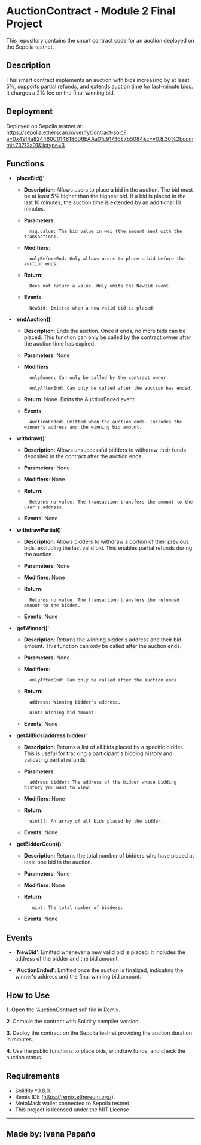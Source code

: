 # AuctionContract - Module 2 Final Project

This repository contains the smart contract code for an auction deployed on the Sepolia testnet.

## Description

This smart contract implements an auction with bids increasing by at least 5%, supports partial refunds, and extends auction time for last-minute bids. 
It charges a 2% fee on the final winning bid.


## Deployment

Deployed on Sepolia testnet at:  
https://sepolia.etherscan.io/verifyContract-solc?a=0x49f4a824460C014818606EAAa01c91736E7b5084&c=v0.8.30%2bcommit.73712a01&lictype=3


## Functions

- '**placeBid()**'
  
    - **Description**: Allows users to place a bid in the auction. The bid must be at least 5% higher than the highest bid. If a bid is placed in the last 10     minutes, the auction time is extended by an additional 10 minutes.

    - **Parameters**:

            msg.value: The bid value in wei (the amount sent with the transaction).

    - **Modifiers**:

            onlyBeforeEnd: Only allows users to place a bid before the auction ends.

    - **Return**:

            Does not return a value. Only emits the NewBid event.

    - **Events**:

            NewBid: Emitted when a new valid bid is placed.

      
    
- '**endAuction()**'
  
    - **Description**: Ends the auction. Once it ends, no more bids can be placed. This function can only be called by the contract owner after the auction time has expired.

    - **Parameters**: None

    - **Modifiers**

            onlyOwner: Can only be called by the contract owner.
      
            onlyAfterEnd: Can only be called after the auction has ended.

    - **Return**: None. Emits the AuctionEnded event.

    - **Events**:

            AuctionEnded: Emitted when the auction ends. Includes the winner's address and the winning bid amount.
      
  
- '**withdraw()**'
  
    - **Description**: Allows unsuccessful bidders to withdraw their funds deposited in the contract after the auction ends.

    - **Parameters**: None

    - **Modifiers**: None
      
    - **Return**:

            Returns no value. The transaction transfers the amount to the user's address.

    - **Events**: None

  
- '**withdrawPartial()**'
    - **Description**: Allows bidders to withdraw a portion of their previous bids, excluding the last valid bid. This enables partial refunds during the auction.

    - **Parameters**: None

    - **Modifiers**: None

    - **Return**:
      
            Returns no value. The transaction transfers the refunded amount to the bidder.

    - **Events**: None
 
      
- '**getWinner()**': 
    - **Description**: Returns the winning bidder's address and their bid amount. This function can only be called after the auction ends.

    - **Parameters**: None

    - **Modifiers**:

            onlyAfterEnd: Can only be called after the auction ends.

    - **Return**:

            address: Winning bidder's address.

            uint: Winning bid amount.

    - **Events**: None

- '**getAllBids(address bidder)**'

    - **Description**: Returns a list of all bids placed by a specific bidder. This is useful for tracking a participant's bidding history and validating partial refunds.
    - **Parameters**:

            address bidder: The address of the bidder whose bidding history you want to view.

    - **Modifiers**: None

    - **Return**:

            uint[]: An array of all bids placed by the bidder.

    - **Events**: None
      
 
 - '**getBidderCount()**'
   
    - **Description**: Returns the total number of bidders who have placed at least one bid in the auction.

    - **Parameters**: None

    - **Modifiers**: None

    - **Return**:

             uint: The total number of bidders.

    - **Events**: None
 
      
  

## Events

- `**NewBid**': Emitted whenever a new valid bid is placed. It includes the address of the bidder and the bid amount.

- '**AuctionEnded**': Emitted once the auction is finalized, indicating the winner's address and the final winning bid amount.
  

## How to Use

**1**. Open the 'AuctionContract.sol' file in Remix.

**2**. Compile the contract with Solidity compiler version .

**3**. Deploy the contract on the Sepolia testnet providing the auction duration in minutes.

**4**. Use the public functions to place bids, withdraw funds, and check the auction status.


## Requirements

- Solidity ^0.8.0.
- Remix IDE (https://remix.ethereum.org/).
- MetaMask wallet connected to Sepolia testnet.
- This project is licensed under the MIT License



---

## Made by: Ivana Papaño ##
